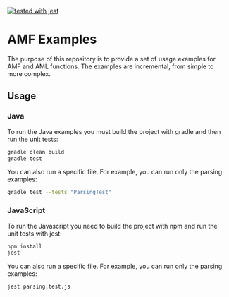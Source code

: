 [![tested with jest](https://img.shields.io/badge/tested_with-jest-99424f.svg)](https://github.com/facebook/jest)

# AMF Examples
The purpose of this repository is to provide a set of usage examples for AMF and AML functions.
The examples are incremental, from simple to more complex.


## Usage

### Java
To run the Java examples you must build the project with gradle and then run the unit tests:
```bash
gradle clean build
gradle test
```

You can also run a specific file. For example, you can run only the parsing examples:
```bash
gradle test --tests "ParsingTest"
```

### JavaScript
To run the Javascript you need to build the project with npm and run the unit tests with jest:
```bash
npm install
jest
```
You can also run a specific file. For example, you can run only the parsing examples: 
```bash
jest parsing.test.js
```
